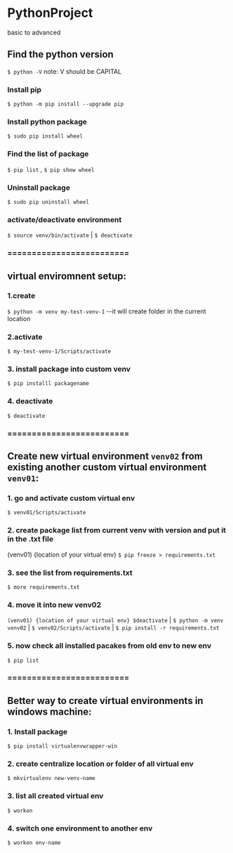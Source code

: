 # PythonProject
basic to advanced
## Find the python version
`$ python -V`  note: V should be CAPITAL

### Install pip
`$ python -m pip install --upgrade pip`

### Install python package
`$ sudo pip install wheel`

### Find the list of package
`$ pip list` , `$ pip show wheel`

### Uninstall package
`$ sudo pip uninstall wheel`

### activate/deactivate environment 
`$ source venv/bin/activate` | 
`$ deactivate`

### ========================= 
## virtual enviromnent setup:
### 1.create
`$ python -m venv my-test-venv-1` --it will create folder in the current location

### 2.activate
`$ my-test-venv-1/Scripts/activate`

### 3. install package into custom venv
`$ pip installl packagename`

### 4. deactivate
`$ deactivate`
### =========================

## Create new virtual environment `venv02` from existing another custom virtual environment `venv01`:
### 1. go and activate custom virtual env
`$ venv01/Scripts/activate`
### 2. create package list from current venv with version and put it in the .txt file
(venv01) {location of your virtual env} `$ pip freeze > requirements.txt`
### 3. see the list from requirements.txt
`$ more requirements.txt`
### 4. move it into new venv02
`(venv01) {location of your virtual env} $deactivate` | 
`$ python -m venv venv02` | 
`$ venv02/Scripts/activate` |
`$ pip install -r requirements.txt`
### 5. now check all installed pacakes from old env to new env
`$ pip list`
### =========================

## Better way to create virtual environments in windows machine:
### 1. Install package 
`$ pip install virtualenvwrapper-win`

### 2. create centralize location or folder of all virtual env
`$ mkvirtualenv new-venv-name`

### 3. list all created virtual env
`$ workon`
 
### 4. switch one environment to another env
`$ workon env-name`

